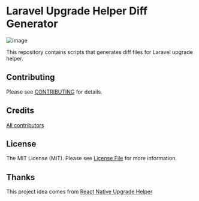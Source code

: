 # Laravel Upgrade Helper Diff Generator

![image](https://user-images.githubusercontent.com/3058102/190493912-95aa862f-0428-4431-8143-cc80f593dace.png)

This repository contains scripts that generates diff files for Laravel upgrade helper.

## Contributing

Please see [CONTRIBUTING](CONTRIBUTING.md) for details.

## Credits

[All contributors](https://github.com/laravel-upgrade-helper/laravel-upgrade-helper.github.io/graphs/contributors)

## License

The MIT License (MIT). Please see [License File](LICENSE) for more information.

## Thanks

This project idea comes from [React Native Upgrade Helper](https://github.com/react-native-community/upgrade-helper)
